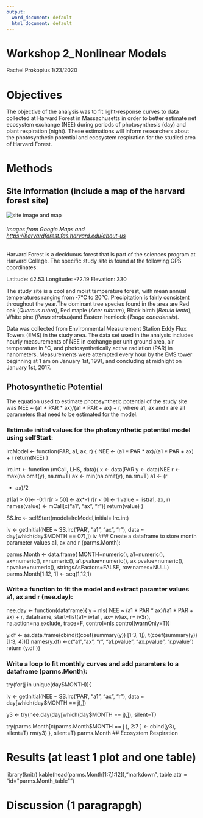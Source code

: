```yaml
---
output:
  word_document: default
  html_document: default
---
```

Workshop 2\_Nonlinear Models
================
Rachel Prokopius
1/23/2020

# Objectives

The objective of the analysis was to fit light-response curves to data
collected at Harvard Forest in Massachusetts in order to better estimate
net ecosystem exchange (NEE) during periods of photosynthesis (day) and
plant respiration (night). These estimations will inform researchers
about the photosynthetic potential and ecosystem respiration for the
studied area of Harvard Forest.

# Methods

## Site Information (include a map of the harvard forest site)

![site image and
map](C:/Users/Rachel%20Prokopius/Documents/FALCON%20HD/Graduate%20School/First%20Year/Spring%20Semester/Quantitative%20Ecology/Reproducible%20Science/Harvard%20Forest.jpg)

###### Images from Google Maps and <https://harvardforest.fas.harvard.edu/about-us>

Harvard Forest is a deciduous forest that is part of the sciences
program at Harvard College. The specific study site is found at the
following GPS coordinates:

Latitude: 42.53 Longitude: -72.19 Elevation: 330

The study site is a cool and moist temperature forest, with mean annual
temperatures ranging from -7°C to 20°C. Precipitation is fairly
consistent throughout the year.The dominant tree species found in the
area are Red oak (*Quercus rubra*), Red maple (*Acer rubrum*), Black
birch (*Betula lenta*), White pine (*Pinus strobus*)and Eastern hemlock
(*Tsuga canadensis*).

Data was collected from Environmental Measurement Station Eddy Flux
Towers (EMS) in the study area. The data set used in the analysis
includes hourly measurements of NEE in exchange per unit ground area,
air temperature in °C, and photosynthetically active radiation (PAR) in
nanometers. Measurements were attempted every hour by the EMS tower
beginning at 1 am on January 1st, 1991, and concluding at midnight on
January 1st, 2017.

## Photosynthetic Potential

The equation used to estimate photosynthetic potential of the study site
was NEE \~ (a1 \* PAR \* ax)/(a1 \* PAR + ax) + r, where a1, ax and r
are all parameters that need to be estimated for the model.

### Estimate initial values for the photosynthetic potential model using selfStart:

lrcModel \<- function(PAR, a1, ax, r) { NEE \<- (a1 \* PAR \* ax)/(a1 \*
PAR + ax) + r return(NEE) }

lrc.int \<- function (mCall, LHS, data){ x \<- data\(PAR y <- data\)NEE
r \<- max(na.omit(y), na.rm=T) ax \<- min(na.omit(y), na.rm=T) a1 \<- (r
+ ax)/2

a1\[a1 \> 0\]\<- -0.1 r\[r \> 50\] \<- ax\*-1 r\[r \< 0\] \<- 1 value =
list(a1, ax, r) names(value) \<- mCall\[c(“a1”, “ax”, “r”)\]
return(value) }

SS.lrc \<- selfStart(model=lrcModel,initial= lrc.int)

iv \<- getInitial(NEE \~ SS.lrc(‘PAR’, “a1”, “ax”, “r”), data =
day\[which(day$MONTH == 07),\]) iv \#\#\# Create a dataframe to store
month parameter values a1, ax and r (parms.Month):

parms.Month \<- data.frame( MONTH=numeric(), a1=numeric(), ax=numeric(),
r=numeric(), a1.pvalue=numeric(), ax.pvalue=numeric(),
r.pvalue=numeric(), stringsAsFactors=FALSE, row.names=NULL)
parms.Month\[1:12, 1\] \<- seq(1,12,1)

### Write a function to fit the model and extract paramter values a1, ax and r (nee.day):

nee.day \<- function(dataframe){ y = nls( NEE \~ (a1 \* PAR \* ax)/(a1
\* PAR + ax) + r, dataframe, start=list(a1= iv\(a1 , ax= iv\)ax, r=
iv$r), na.action=na.exclude, trace=F, control=nls.control(warnOnly=T))

y.df \<- as.data.frame(cbind(t(coef(summary(y)) \[1:3, 1\]),
t(coef(summary(y)) \[1:3, 4\]))) names(y.df) \<-c(“a1”,“ax”, “r”,
“a1.pvalue”, “ax.pvalue”, “r.pvalue”) return (y.df )}

### Write a loop to fit monthly curves and add paramters to a dataframe (parms.Month):

try(for(j in unique(day$MONTH)){

iv \<- getInitial(NEE \~ SS.lrc(‘PAR’, “a1”, “ax”, “r”), data =
day\[which(day$MONTH == j),\])

y3 \<- try(nee.day(day\[which(day$MONTH == j),\]), silent=T)

try(parms.Month\[c(parms.Month$MONTH == j ), 2:7 \] \<- cbind(y3),
silent=T) rm(y3) }, silent=T) parms.Month \#\# Ecosystem Respiration

# Results (at least 1 plot and one table)

library(knitr) kable(head(parms.Month\[1:7,1:12\]),“markdown”,
table.attr = “id="parms.Month\_table"”)

# Discussion (1 paragrapgh)
